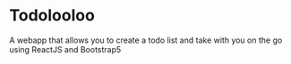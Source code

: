 # Todolooloo

A webapp that allows you to create a todo list and take with you on the go using ReactJS and Bootstrap5